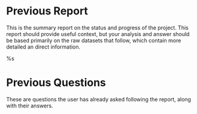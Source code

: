 
# Previous Report

This is the summary report on the status and progress of the project. This report should provide useful context, but your analysis and answer should be based primarily on the raw datasets that follow, which contain more detailed an direct information.

%s

# Previous Questions

These are questions the user has already asked following the report, along with their answers.
